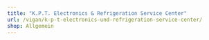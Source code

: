 ```yaml
---
title: "K.P.T. Electronics & Refrigeration Service Center"
url: /vigan/k-p-t-electronics-und-refrigeration-service-center/
shop: Allgemein
---
```

